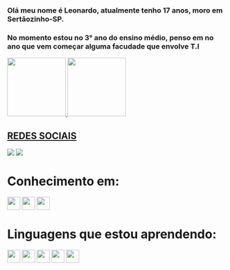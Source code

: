 
 ### Olá meu nome é Leonardo, atualmente tenho 17 anos, moro em Sertãozinho-SP. 
 ### No momento estou no 3° ano do ensino médio, penso em no ano que vem começar alguma facudade que envolve T.I 
 
<a href="https://github.com/LeonardoJustino">
  <img height="135em"  src="https://github-readme-stats.vercel.app/api?username=leonardojustino&show_icons=true&theme=midnight-purple&include_all_commits=true&count_private=true"/>
  <img height="135em"  src="https://github-readme-stats.vercel.app/api/top-langs/?username=leonardojustino&layout=compact&langs_count=16&theme=midnight-purple"/>
</div>
  
##
  
## REDES SOCIAIS

<a href="https://github.com/LeonardoJustino" target="_blank"><img src="https://img.shields.io/badge/GitHub-100000?style=for-the-badge&logo=github&logoColor=white" target="_blank"></a>
<a href="https://www.linkedin.com/in/leonardo-santos-91800430b/" target="_blank"><img src="https://img.shields.io/badge/LinkedIn-0077B5?style=for-the-badge&logo=linkedin&logoColor=white" target="_blank"></a>

##

# Conhecimento em:
<div>
<img align="center" height="30"  src="https://img.shields.io/badge/HTML5-E34F26?style=for-the-badge&logo=html5&logoColor=white">
<img align="center" height="30"  src="https://img.shields.io/badge/CSS3-1572B6?style=for-the-badge&logo=css3&logoColor=white">
<img align="center" height="30"  src="https://img.shields.io/badge/JavaScript-F7DF1E?style=for-the-badge&logo=javascript&logoColor=black">
</div>

# Linguagens que estou aprendendo:

<div>
<img align="center" height="30"  src="https://img.shields.io/badge/C-00599C?style=for-the-badge&logo=c&logoColor=white">
<img align="center" height="30"  src="https://img.shields.io/badge/C%2B%2B-00599C?style=for-the-badge&logo=c%2B%2B&logoColor=white">
<img align="center" height="30"  src="https://img.shields.io/badge/C%23-239120?style=for-the-badge&logo=c-sharp&logoColor=white">
<img align="center" height="30"  src="https://img.shields.io/badge/Java-ED8B00?style=for-the-badge&logo=openjdk&logoColor=white">
<img align="center" height="30"  src="https://img.shields.io/badge/Python-14354C?style=for-the-badge&logo=python&logoColor=white">
</div>
 


